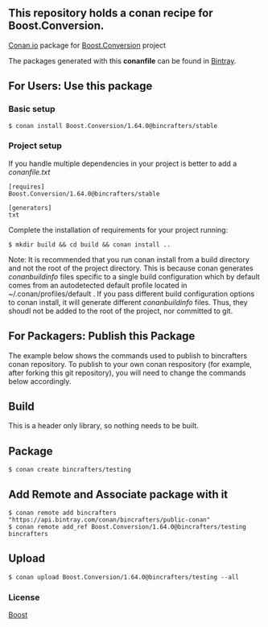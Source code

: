## This repository holds a conan recipe for Boost.Conversion.

[Conan.io](https://conan.io) package for [Boost.Conversion](https://github.com/Boostorg/Conversion) project

The packages generated with this **conanfile** can be found in [Bintray](https://bintray.com/bincrafters/public-conan/Boost.Conversion%3Abincrafters).

## For Users: Use this package

### Basic setup

    $ conan install Boost.Conversion/1.64.0@bincrafters/stable

### Project setup

If you handle multiple dependencies in your project is better to add a *conanfile.txt*

    [requires]
    Boost.Conversion/1.64.0@bincrafters/stable

    [generators]
    txt

Complete the installation of requirements for your project running:</small></span>

    $ mkdir build && cd build && conan install ..
	
Note: It is recommended that you run conan install from a build directory and not the root of the project directory.  This is because conan generates *conanbuildinfo* files specific to a single build configuration which by default comes from an autodetected default profile located in ~/.conan/profiles/default .  If you pass different build configuration options to conan install, it will generate different *conanbuildinfo* files.  Thus, they shoudl not be added to the root of the project, nor committed to git. 

## For Packagers: Publish this Package

The example below shows the commands used to publish to bincrafters conan repository. To publish to your own conan respository (for example, after forking this git repository), you will need to change the commands below accordingly. 

## Build  

This is a header only library, so nothing needs to be built.

## Package 

    $ conan create bincrafters/testing
	
## Add Remote and Associate package with it

	$ conan remote add bincrafters "https://api.bintray.com/conan/bincrafters/public-conan"
	$ conan remote add_ref Boost.Conversion/1.64.0@bincrafters/testing bincrafters

## Upload

    $ conan upload Boost.Conversion/1.64.0@bincrafters/testing --all

### License
[Boost](LICENSE)
